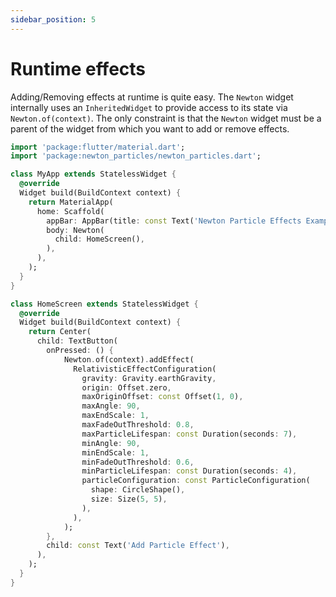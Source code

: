 ```yaml
---
sidebar_position: 5
---
```


# Runtime effects

Adding/Removing effects at runtime is quite easy. The `Newton` widget internally uses an `InheritedWidget` to provide access to its state via `Newton.of(context)`.
The only constraint is that the `Newton` widget must be a parent of the widget from which you want to add or remove effects.

```dart
import 'package:flutter/material.dart';
import 'package:newton_particles/newton_particles.dart';

class MyApp extends StatelessWidget {
  @override
  Widget build(BuildContext context) {
    return MaterialApp(
      home: Scaffold(
        appBar: AppBar(title: const Text('Newton Particle Effects Example')),
        body: Newton(
          child: HomeScreen(),
        ),
      ),
    );
  }
}

class HomeScreen extends StatelessWidget {
  @override
  Widget build(BuildContext context) {
    return Center(
      child: TextButton(
        onPressed: () {
            Newton.of(context).addEffect(
              RelativisticEffectConfiguration(
                gravity: Gravity.earthGravity,
                origin: Offset.zero,
                maxOriginOffset: const Offset(1, 0),
                maxAngle: 90,
                maxEndScale: 1,
                maxFadeOutThreshold: 0.8,
                maxParticleLifespan: const Duration(seconds: 7),
                minAngle: 90,
                minEndScale: 1,
                minFadeOutThreshold: 0.6,
                minParticleLifespan: const Duration(seconds: 4),
                particleConfiguration: const ParticleConfiguration(
                  shape: CircleShape(),
                  size: Size(5, 5),
                ),
              ),
            );
        },
        child: const Text('Add Particle Effect'),
      ),
    );
  }
}
```
